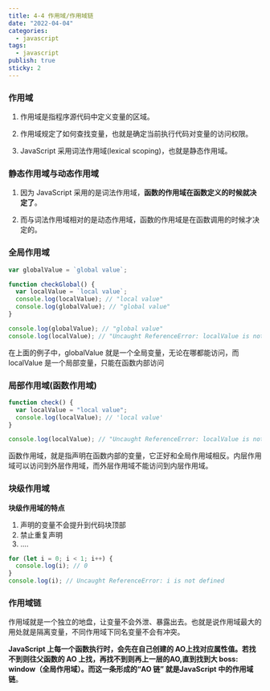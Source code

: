 ```yaml
---
title: 4-4 作用域/作用域链
date: "2022-04-04"
categories:
  - javascript
tags:
  - javascript
publish: true
sticky: 2
---
```


### 作用域

1. 作用域是指程序源代码中定义变量的区域。

2. 作用域规定了如何查找变量，也就是确定当前执行代码对变量的访问权限。

3. JavaScript 采用词法作用域(lexical scoping)，也就是静态作用域。

### 静态作用域与动态作用域

1. 因为 JavaScript 采用的是词法作用域，**函数的作用域在函数定义的时候就决定了**。

2. 而与词法作用域相对的是动态作用域，函数的作用域是在函数调用的时候才决定的。

### 全局作用域

```js
var globalValue = `global value`;

function checkGlobal() {
  var localValue = `local value`;
  console.log(localValue); // "local value"
  console.log(globalValue); // "global value"
}

console.log(globalValue); // "global value"
console.log(localValue); // "Uncaught ReferenceError: localValue is not defined"
```

在上面的例子中，​​globalValue​​​ 就是一个全局变量，无论在哪都能访问，而 ​​localValue​​ 是一个局部变量，只能在函数内部访问

### 局部作用域(函数作用域)

```js
function check() {
  var localValue = "local value";
  console.log(localValue); // 'local value'
}

console.log(localValue); // "Uncaught ReferenceError: localValue is not defined"
```

函数作用域，就是指声明在函数内部的变量，它正好和全局作用域相反。内层作用域可以访问到外层作用域，而外层作用域不能访问到内层作用域。

### 块级作用域

**块级作用域的特点**

1. 声明的变量不会提升到代码块顶部
2. 禁止重复声明
3. ....

```js
for (let i = 0; i < 1; i++) {
  console.log(i); // 0
}
console.log(i); // Uncaught ReferenceError: i is not defined
```

### 作用域链

作用域就是一个独立的地盘，让变量不会外泄、暴露出去。也就是说作用域最大的用处就是隔离变量，不同作用域下同名变量不会有冲突。

**JavaScript 上每一个函数执行时，会先在自己创建的 ​​AO​​ 上找对应属性值。若找不到则往父函数的 AO 上找，再找不到则再上一层的 ​​AO​​,直到找到大 boss:​​window​​（全局作用域）。而这一条形成的“​​AO​​ 链” 就是 ​​JavaScript​​ 中的作用域链**。
